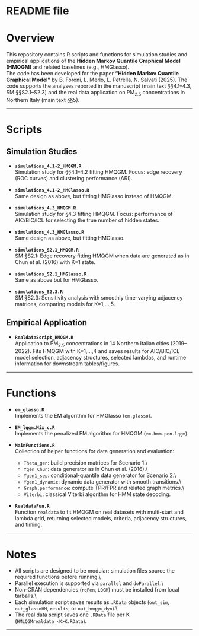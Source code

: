# README file

# Overview

This repository contains R scripts and functions for simulation studies
and empirical applications of the **Hidden Markov Quantile Graphical
Model (HMQGM)** and related baselines (e.g., HMGlasso).\
The code has been developed for the paper **“Hidden Markov Quantile
Graphical Model”** by B. Foroni, L. Merlo, L. Petrella, N. Salvati
(2025). The code supports the analyses reported in the manuscript (main
text §§4.1–4.3, SM §§S2.1–S2.3) and the real data application on
PM<sub>2.5</sub> concentrations in Northern Italy (main text
§§5).

------------------------------------------------------------------------

# Scripts

## Simulation Studies

-   **`simulations_4.1-2_HMQGM.R`**\
    Simulation study for §§4.1–4.2 fitting HMQGM. Focus: edge recovery
    (ROC curves) and clustering performance (ARI).

-   **`simulations_4.1-2_HMGlasso.R`**\
    Same design as above, but fitting HMGlasso instead of HMQGM.

-   **`simulations_4.3_HMQGM.R`**\
    Simulation study for §4.3 fitting HMQGM. Focus: performance of
    AIC/BIC/ICL for selecting the true number of hidden states.

-   **`simulations_4.3_HMGlasso.R`**\
    Same design as above, but fitting HMGlasso.

-   **`simulations_S2.1_HMQGM.R`**\
    SM §S2.1: Edge recovery fitting HMQGM when data are generated as in
    Chun et al. (2016) with K=1 state.

-   **`simulations_S2.1_HMGlasso.R`**\
    Same as above but for HMGlasso.

-   **`simulations_S2.3.R`**\
    SM §S2.3: Sensitivity analysis with smoothly time-varying adjacency
    matrices, comparing models for K=1,…,5.

## Empirical Application

-   **`RealdataScript_HMQGM.R`**\
    Application to PM<sub>2.5</sub> concentrations in 14 Northern Italian
    cities (2019–2022). Fits HMQGM with K=1,…,4 and saves results for
    AIC/BIC/ICL model selection, adjacency structures, selected lambdas,
    and runtime information for downstream tables/figures.

------------------------------------------------------------------------

# Functions

-   **`em_glasso.R`**\
    Implements the EM algorithm for HMGlasso (`em.glasso`).

-   **`EM_lqgm.Mix_c.R`**\
    Implements the penalized EM algorithm for HMQGM (`em.hmm.pen.lqgm`).

-   **`MainFunctions.R`**\
    Collection of helper functions for data generation and evaluation:

    -   `Theta_gen`: build precision matrices for Scenario 1.\
    -   `Ygen_Chun`: data generator as in Chun et al. (2016).\
    -   `Ygen1_sep`: conditional-quantile data generator for Scenario
        2.\
    -   `Ygen1_dynamic`: dynamic data generator with smooth
        transitions.\
    -   `Graph.performance`: compute TPR/FPR and related graph metrics.\
    -   `Viterbi`: classical Viterbi algorithm for HMM state decoding.

-   **`RealdataFun.R`**\
    Function `realdata` to fit HMQGM on real datasets with multi-start
    and lambda grid, returning selected models, criteria, adjacency
    structures, and timing.

------------------------------------------------------------------------

# Notes

-   All scripts are designed to be modular: simulation files source the
    required functions before running.\
-   Parallel execution is supported via `parallel` and `doParallel`.\
-   Non-CRAN dependencies (`rqPen`, `LQGM`) must be installed from local
    tarballs.\
-   Each simulation script saves results as `.RData` objects (`out_sim`,
    `out_glassoHM`, `results`, or `out_hmqgm_dyn`).\
-   The real data script saves one `.RData` file per K
    (`HMLQGMrealdata_<K>K.RData`).

------------------------------------------------------------------------
